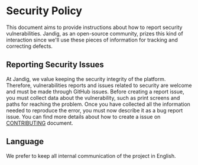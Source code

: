 # Security Policy

This document aims to provide instructions about how to report security vulnerabilities. Jandig, as an open-source community, prizes this kind of interaction since we'll use these pieces of information for tracking and correcting defects.


## Reporting Security Issues

At Jandig, we value keeping the security integrity of the platform. Therefore, vulnerabilities reports and issues related to security are welcome and must be made through GitHub issues.
Before creating a report issue, you must collect data about the vulnerability, such as print screens and paths for reaching the problem. Once you have collected all the information needed to reproduce the error, you must now describe it as a bug report issue. You can find more details about how to create a issue on [CONTRIBUTING](https://github.com/memeLab/Jandig/blob/develop/.github/CONTRIBUTING.md) document.    


## Language

We prefer to keep all internal communication of the project in English.
